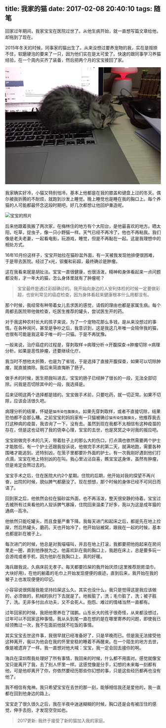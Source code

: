 title: 我家的猫
date: 2017-02-08 20:40:10
tags: 随笔
---

回家过年期间，我家宝宝在医院过世了。从他生病开始，就一直想写篇文章给他，却拖到了现在。<!--more-->

2015年冬天的时候，同事家的猫出生了。从来没想过要养宠物的我，实在是按捺不住，软磨硬泡的要来了一只，因为他们实在是太可爱了。快速的跟同事学习养猫经验，在一个周内买齐了装备，然后把两个月的宝宝接回了家。

![宝宝的照片](/image/WX20170208-212329.png "这只猫这么可爱")

我家确实好冷，小猫又特别怕冷，基本上他都是在我的膝盖和键盘上过的冬天。偶尔被我折腾的不耐烦，就跑到沙发上睡觉。晚上睡觉也是睡在我的胸口上。每个养猫的人可能都最怀念这段时期吧，好几次都想让他回炉重造呢。

![宝宝的照片](/image/IMG_3427.JPG "这只猫这么可爱")

后来他跟着我搬了两次家，在梅林住的地方有个大阳台，是他最喜欢的地方。晒太阳，吃草，捉虫子，像一只小野猫一样。天气已经不再冷了，他也不再粘我。我们像是老夫老妻，一起看电影，玩游戏，睡觉，但是不再黏在一起。这是我理想中的相处方式。

16年10月份这样子，宝宝开始拉在猫砂盆外面，有一天被我发现他排便很困难，于是带去医院。经过了x光，钡餐和彩超，最终确诊是肿瘤。

这在我看来就是胡扯淡。宝宝一直很健康，也很活泼，精神和身体看起来一点问题都没有，才一年大的猫，怎么身体里就有了肿瘤呢？

>宝宝最终是通过彩超确诊的。我开始向身边的人安利体检的时候一定要做彩超，也安利常见的癌症检查，因为身体看起来健康根本什么用都没有。

那个时候，我经常有种带着女儿去求医的感觉，请假的理由也都是家属生病。每个周都去医院带他做检查，吃医生推荐的罐头，尝试医生开的药。

对于我这种农村长大的孩子来说，为了一个宠物花那么多钱，是从来没想过的事情。在各种询问，甚至是争吵之后，我意识到，这是我这几年唯一会陪伴我的猫，也很有可能是我这辈子唯一的一只猫。于是不再犹豫。

一般来说，治疗癌症的过程是，穿刺取样->病理分析->开腹探查->肿瘤切除->病理分析，如果是恶性肿瘤，还要继续化疗。

我当时不想他太折腾，也是为了省钱，于是选择了直接开腹探查，如果可以切除肿瘤，就直接摘除。我后来简直悔断了肠子。

做手术的时候，医生把我叫进去，宝宝的肠子已经肿了很长的一段，无法全部切除。问我是否切除其中的一段，我选择是。

后来证明这两个选择都是错的。宝宝做手术前，只要吃药，就一切正常。如果不切除，应该会活很久吧。

病理分析的结果，怀疑是`猫传染性腹膜炎`。如果先穿刺取样，或者不直接切除，结果恐怕都不会那么糟。之前宝宝的妈妈家有一只猫被确诊`猫传染性腹膜炎`，他推荐我去打这种病的疫苗，我咨询了一下，没有去。虽然到现在我都不太相信有这种疫苗的存在，但是这也证明了我的侥幸心理，宝宝的去世，也是冥冥之中对我的报应吧。

宝宝刚做完手术的几天，带着肚子上的那么大的伤口，打点滴也依然需要两个护士才能胜任。有一个护士还跟我投诉说，他做完手术的第二天，就满地跑，需要各种围堵才能追到。还特别凶，在笼子里都要扑外面的护士。有一次我刚好遇到他们打点滴，宝宝在地上特别凶的在叫。我心里沾沾自喜，瞧宝宝这身体，虽然有肿瘤，但是肯定会熬过去的。

宝宝手术之后，住在医院大约2个星期。住院的后期，他开始对我的探望不再兴奋，出院的时候，貌似脾气都磨没了。现在想想，那个时候的身体已经不可同日而语了。

回到家之后，他依然会拉在猫砂盆外面，也不再活泼，整天很安静的待着。宝宝过去被所有过来看他的人投诉脾气暴躁，住院回来温柔了好多，我以为这是成年猫的通病--高冷。

他依然只能吃罐头，而且食量严重下降。我每天进门和起床之后，都是先在地上捡屎，然后热罐头，磨药。天也开始冷了，他开始钻被窝，跟我在一起的时候，基本也都是趴在被子上。

每次进门的时候，他总是对我喵喵叫，并且在地上打滚，我都要把他抱起来在房间里走一圈，直到他挣脱为之。他喜欢趴在我的胸口上，我趟在床上，总是要多玩一会游戏或者手机，因为他趴在我胸口上，真的好暖。

海兵跟我说，久病床前无孝子。每天都要捡屎的我开始厌烦(这里推荐厨房湿巾，大块好用)，在他的躺着的毛巾上开始发现便便的痕迹，直到后来，我开始在我的被子上也发现便便的印记。

小容容说很佩服我能坚持捡屎这么久。其实也没什么，我只是觉得这是我应该做的，必须做的，机械的执行下去就是了。地板脏了，洗；毛巾脏了，洗；被子脏了，洗。无非多付出点功夫，又不会死人。抱怨、难过的情绪当然一直都有。

过年回家的时候，我把他寄养在了瑞鹏。山东长大的孩子很奇怪，从来都没想过，过年可以不回家这种事情。我从头到尾一直在想的是在哪里寄养的问题，即使我已经领教过一次，我不在面前他就不吃饭的事情。

其实宝宝去世这件事，我很早就已经准备好了，只是早晚而已。但是我无法接受他这种离开，我以为他会在我的怀里安稳的睡着不再醒来。在一个陌生的地方去世，像是被遗弃了一样。我一直想对他大喊：宝宝，我一定会回去接你的啊。

海兵在深圳帮我处理好了所有事情，我回来的时候，什么都不用面对。感觉就像宝宝只是离开了我，去了别人怀里一样。这感觉像是分手，幻想的未来每一刻都有他，可是他却离开了你，你依然要经历那些你幻想的事，只是这些经历都再也没有他了。

我不相信有鬼神。我只希望宝宝在去世的那一刻，能够相信我还是爱他的，我一直都在回到他身边的路上。

宝宝走了很久很久之后，我在半夜中迷迷糊糊的时候，胸口还是会有被压住的感觉，伸手去抱，才发现空空如也。

> 2017更新: 我终于接受了新的猫加入我的家庭。
